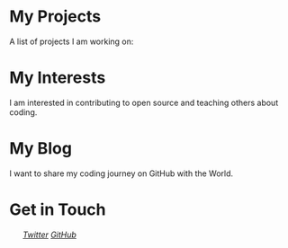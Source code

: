 # My Projects

A list of projects I am working on:

# My Interests

I am interested in contributing to open source and teaching others about coding.

# My Blog

I want to share my coding journey on GitHub with the World.

# Get in Touch

<ul>
  <i><a href="https://twitter.com/{{site.twitter_username}}">Twitter</a></li>
  <i><a href="https://github.com/{{site.github_username}}">GitHub</a></li>
</ul>
